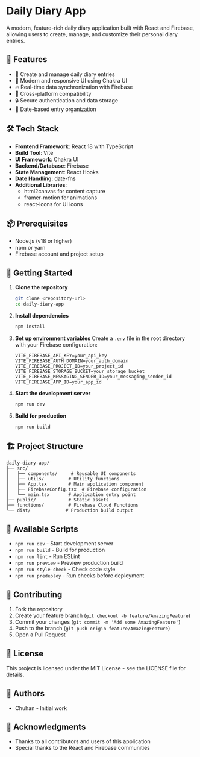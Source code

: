 # Daily Diary App

A modern, feature-rich daily diary application built with React and Firebase, allowing users to create, manage, and customize their personal diary entries.

## 🚀 Features

- 📝 Create and manage daily diary entries
- 🎨 Modern and responsive UI using Chakra UI
- 🔥 Real-time data synchronization with Firebase
- 📱 Cross-platform compatibility
- 🔒 Secure authentication and data storage
- 📅 Date-based entry organization

## 🛠️ Tech Stack

- **Frontend Framework**: React 18 with TypeScript
- **Build Tool**: Vite
- **UI Framework**: Chakra UI
- **Backend/Database**: Firebase
- **State Management**: React Hooks
- **Date Handling**: date-fns
- **Additional Libraries**: 
  - html2canvas for content capture
  - framer-motion for animations
  - react-icons for UI icons

## 📦 Prerequisites

- Node.js (v18 or higher)
- npm or yarn
- Firebase account and project setup

## 🚀 Getting Started

1. **Clone the repository**
   ```bash
   git clone <repository-url>
   cd daily-diary-app
   ```

2. **Install dependencies**
   ```bash
   npm install
   ```

3. **Set up environment variables**
   Create a `.env` file in the root directory with your Firebase configuration:
   ```
   VITE_FIREBASE_API_KEY=your_api_key
   VITE_FIREBASE_AUTH_DOMAIN=your_auth_domain
   VITE_FIREBASE_PROJECT_ID=your_project_id
   VITE_FIREBASE_STORAGE_BUCKET=your_storage_bucket
   VITE_FIREBASE_MESSAGING_SENDER_ID=your_messaging_sender_id
   VITE_FIREBASE_APP_ID=your_app_id
   ```

4. **Start the development server**
   ```bash
   npm run dev
   ```

5. **Build for production**
   ```bash
   npm run build
   ```

## 🏗️ Project Structure

```
daily-diary-app/
├── src/
│   ├── components/     # Reusable UI components
│   ├── utils/         # Utility functions
│   ├── App.tsx        # Main application component
│   ├── FirebaseConfig.tsx  # Firebase configuration
│   └── main.tsx       # Application entry point
├── public/            # Static assets
├── functions/         # Firebase Cloud Functions
└── dist/             # Production build output
```

## 🔧 Available Scripts

- `npm run dev` - Start development server
- `npm run build` - Build for production
- `npm run lint` - Run ESLint
- `npm run preview` - Preview production build
- `npm run style-check` - Check code style
- `npm run predeploy` - Run checks before deployment

## 🤝 Contributing

1. Fork the repository
2. Create your feature branch (`git checkout -b feature/AmazingFeature`)
3. Commit your changes (`git commit -m 'Add some AmazingFeature'`)
4. Push to the branch (`git push origin feature/AmazingFeature`)
5. Open a Pull Request

## 📝 License

This project is licensed under the MIT License - see the LICENSE file for details.

## 👥 Authors

- Chuhan - Initial work

## 🙏 Acknowledgments

- Thanks to all contributors and users of this application
- Special thanks to the React and Firebase communities 
